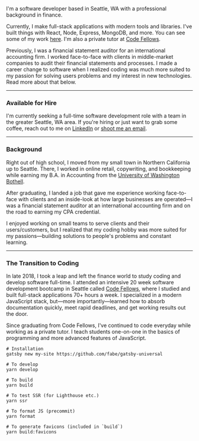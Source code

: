 I'm a software developer based in Seattle, WA with a professional
background in finance.

Currently, I make full-stack applications with modern tools and libraries.
I've built things with React, Node, Express, MongoDB, and more. You can
see some of my work [here](../projects). I'm also a private
tutor at <a href="https://www.codefellows.org/">Code Fellows</a>.

Previously, I was a financial statement auditor for an international
accounting firm. I worked face-to-face with clients in middle-market
companies to audit their financial statements and processes. I made a
career change to software when I realized coding was much more suited to
my passion for solving users problems and my interest in new technologies.
Read more about that below.

---

### Available for Hire

I'm currently seeking a full-time software development role with a team in
the greater Seattle, WA area. If you're hiring or just want to grab some
coffee, reach out to me on <a href="https://www.linkedin.com/in/billybunn/">LinkedIn</a> or <a href="mailto:billy@billybunn.com?subject=Inquiry from BillyBunn.com"> shoot me an email</a>.

---

### Background

Right out of high school, I moved from my small town in Northern
California up to Seattle. There, I worked in online retail, copywriting,
and bookkeeping while earning my B.A. in Accounting from the <a href="https://www.uwb.edu/">University of Washington Bothell</a>.

After graduating, I landed a job that gave me experience working
face-to-face with clients and an inside-look at how large businesses are
operated—I was a financial statement auditor at an international
accounting firm and on the road to earning my CPA credential.


I enjoyed working on small teams to serve clients and their
users/customers, but I realized that my coding hobby was more suited for
my passions—building solutions to people's problems and constant learning.

---
### The Transition to Coding

In late 2018, I took a leap and left the finance world to study coding and
develop software full-time. I attended an intensive 20 week software
development bootcamp in Seattle called <a href="https://www.codefellows.org/">Code Fellows</a>, where I studied and built full-stack applications 70+ hours a week. I specialized in a
modern JavaScript stack, but—more importantly—learned how to absorb
documentation quickly, meet rapid deadlines, and get working results out
the door.

Since graduating from Code Fellows, I've continued to code everyday while
working as a private tutor. I teach students one-on-one in the basics of
programming and more advanced features of JavaScript.

```
# Installation
gatsby new my-site https://github.com/fabe/gatsby-universal

# To develop
yarn develop

# To build
yarn build

# To test SSR (for Lighthouse etc.)
yarn ssr

# To format JS (precommit)
yarn format

# To generate favicons (included in `build`)
yarn build:favicons
```
